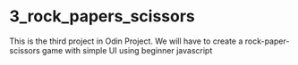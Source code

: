 # 3_rock_papers_scissors
This is the third project in Odin Project. We will have to create a rock-paper-scissors game with simple UI using beginner javascript